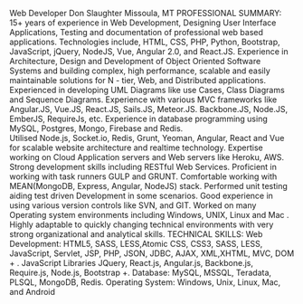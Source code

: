 Web Developer
Don Slaughter
Missoula, MT 
PROFESSIONAL SUMMARY: 
15+ years of experience in Web Development, Designing User Interface Applications, Testing and documentation of professional web based applications. 
Technologies include, HTML, CSS, PHP, Python, Bootstrap, JavaScript, jQuery, NodeJS, Vue, Angular 2.0, and React.JS. 
Experience in Architecture, Design and Development of Object Oriented Software Systems and building complex, high performance, scalable and easily maintainable solutions for N - tier, Web, and Distributed applications. 
Experienced in developing UML Diagrams like use Cases, Class Diagrams and Sequence Diagrams. 
Experience with various MVC frameworks like Angular.JS, Vue.JS, React.JS, Sails.JS, Meteor.JS. Backbone.JS, Node.JS, EmberJS, RequireJs, etc. 
Experience in database programming using MySQL, Postgres, Mongo, Firebase and Redis.  
Utilised Node.js, Socket.io, Redis, Grunt, Yeoman, Angular, React and Vue for scalable website architecture and realtime technology.
Expertise working on Cloud Application servers and Web servers like Heroku, AWS. 
Strong development skills including RESTful Web Services. Proficient in working with task runners GULP and GRUNT. 
Comfortable working with MEAN(MongoDB, Express, Angular, NodeJS) stack. 
Performed unit testing aiding test driven Development in some scenarios. 
Good experience in using various version controls like SVN, and GIT. 
Worked on many Operating system environments including Windows, UNIX, Linux and Mac . 
Highly adaptable to quickly changing technical environments with very strong organizational and analytical skills. 
TECHNICAL SKILLS: 
Web Development: HTML5, SASS, LESS,Atomic CSS, CSS3, SASS, LESS, JavaScript, Servlet, JSP, PHP, JSON, JDBC, AJAX, XML,XHTML, MVC, DOM + .
JavaScript Libraries JQuery, React.js, Angular.js, Backbone.js, Require.js, Node.js, Bootstrap +.
Database: MySQL, MSSQL, Teradata, PLSQL, MongoDB, Redis.
Operating System: Windows, Unix, Linux, Mac, and Android
